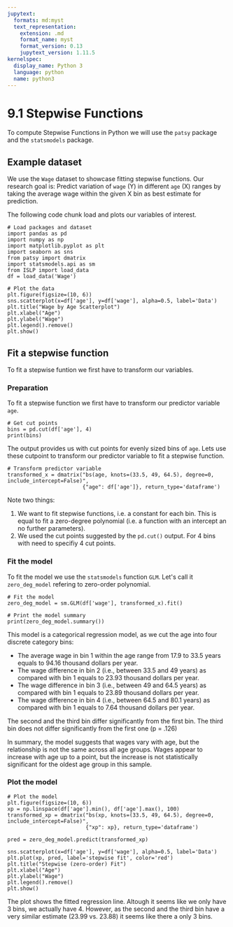 ```yaml
---
jupytext:
  formats: md:myst
  text_representation:
    extension: .md
    format_name: myst
    format_version: 0.13
    jupytext_version: 1.11.5
kernelspec:
  display_name: Python 3
  language: python
  name: python3
---
```


# 9.1 Stepwise Functions

To compute Stepwise Functions in Python we will use the `patsy` package and the `statsmodels` package. 

## Example dataset

We use the `Wage` dataset to showcase fitting stepwise functions. Our research goal is: Predict variation of `wage` (Y) in different `age` (X) ranges by taking the average wage within the given X bin as best estimate for prediction.

The following code chunk load and plots our variables of interest.

```{code-cell}
# Load packages and dataset
import pandas as pd
import numpy as np
import matplotlib.pyplot as plt
import seaborn as sns
from patsy import dmatrix
import statsmodels.api as sm
from ISLP import load_data
df = load_data('Wage')

# Plot the data
plt.figure(figsize=(10, 6))
sns.scatterplot(x=df['age'], y=df['wage'], alpha=0.5, label='Data')
plt.title("Wage by Age Scatterplot")
plt.xlabel("Age")
plt.ylabel("Wage")
plt.legend().remove()
plt.show()
```

## Fit a stepwise function

To fit a stepwise funtion we first have to transform our variables.

### Preparation

To fit a stepwise function we first have to transform our predictor variable `age`.

```{code-cell}
# Get cut points
bins = pd.cut(df['age'], 4)
print(bins) 
```

The output provides us with cut points for evenly sized bins of `age`. Lets use these cutpoint to transform our predictor variable to fit a stepwise function.

```{code-cell}
# Transform predictor variable
transformed_x = dmatrix("bs(age, knots=(33.5, 49, 64.5), degree=0, include_intercept=False)",
                        {"age": df['age']}, return_type='dataframe')
```

Note two things:

1. We want to fit stepwise functions, i.e. a constant for each bin. This is equal to fit a zero-degree polynomial (i.e. a function with an intercept an no further parameters).
2. We used the cut points suggested by the `pd.cut()` output. For 4 bins with need to specifiy 4 cut points.

### Fit the model

To fit the model we use the `statsmodels` function `GLM`. Let's call it `zero_deg_model` refering to zero-order polynomial.

```{code-cell}
# Fit the model
zero_deg_model = sm.GLM(df['wage'], transformed_x).fit()

# Print the model summary
print(zero_deg_model.summary())
```

This model is a categorical regression model, as we cut the age into four discrete category bins:

- The average wage in bin 1 within the age range from 17.9 to 33.5 years equals
to 94.16 thousand dollars per year.
- The wage difference in bin 2 (i.e., between 33.5 and 49 years) as compared with
bin 1 equals to 23.93 thousand dollars per year.
- The wage difference in bin 3 (i.e., between 49 and 64.5 years) as compared with bin 1 equals to 23.89 thousand dollars per year.
- The wage difference in bin 4 (i.e., between 64.5 and 80.1 years) as compared with bin 1 equals to 7.64 thousand dollars per year.

The second and the third bin differ significantly from the first bin. The third bin does not differ significantly from the first one (p = .126)

In summary, the model suggests that wages vary with age, but the relationship is not the same across all age groups. Wages appear to increase with age up to a point, but the increase is not statistically significant for the oldest age group in this sample. 

### Plot the model

```{code-cell}
# Plot the model
plt.figure(figsize=(10, 6))
xp = np.linspace(df['age'].min(), df['age'].max(), 100)
transformed_xp = dmatrix("bs(xp, knots=(33.5, 49, 64.5), degree=0, include_intercept=False)",
                         {"xp": xp}, return_type='dataframe')

pred = zero_deg_model.predict(transformed_xp)

sns.scatterplot(x=df['age'], y=df['wage'], alpha=0.5, label='Data')
plt.plot(xp, pred, label='stepwise fit', color='red')
plt.title("Stepwise (zero-order) Fit")
plt.xlabel("Age")
plt.ylabel("Wage")
plt.legend().remove()
plt.show()
```

The plot shows the fitted regression line. Altough it seems like we only have 3 bins, we actually have 4. However, as the second and the third bin have a very similar estimate (23.99 vs. 23.88) it seems like there a only 3 bins.